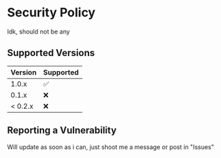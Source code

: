 # Security Policy

Idk, should not be any

## Supported Versions


| Version | Supported          |
| ------- | ------------------ |
| 1.0.x   | :white_check_mark: |
| 0.1.x   | :x:                |
| < 0.2.x | :x:                |


## Reporting a Vulnerability


Will update as soon as i can, just shoot me a message or post in "Issues"
